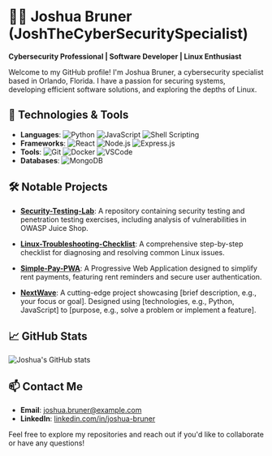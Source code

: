 # 👨‍💻 Joshua Bruner (JoshTheCyberSecuritySpecialist)

**Cybersecurity Professional | Software Developer | Linux Enthusiast**

Welcome to my GitHub profile! I'm Joshua Bruner, a cybersecurity specialist based in Orlando, Florida. I have a passion for securing systems, developing efficient software solutions, and exploring the depths of Linux.

## 🔧 Technologies & Tools

- **Languages**: ![Python](https://img.shields.io/badge/-Python-3776AB?logo=python&logoColor=white) ![JavaScript](https://img.shields.io/badge/-JavaScript-F7DF1E?logo=javascript&logoColor=black) ![Shell Scripting](https://img.shields.io/badge/-Shell_Scripting-4EAA25?logo=gnu-bash&logoColor=white)
- **Frameworks**: ![React](https://img.shields.io/badge/-React-61DAFB?logo=react&logoColor=black) ![Node.js](https://img.shields.io/badge/-Node.js-339933?logo=node.js&logoColor=white) ![Express.js](https://img.shields.io/badge/-Express.js-000000?logo=express&logoColor=white)
- **Tools**: ![Git](https://img.shields.io/badge/-Git-F05032?logo=git&logoColor=white) ![Docker](https://img.shields.io/badge/-Docker-2496ED?logo=docker&logoColor=white) ![VSCode](https://img.shields.io/badge/-VSCode-007ACC?logo=visual-studio-code&logoColor=white)
- **Databases**: ![MongoDB](https://img.shields.io/badge/-MongoDB-47A248?logo=mongodb&logoColor=white)

## 🛠️ Notable Projects

- **[Security-Testing-Lab](https://github.com/JoshTheCyberSecuritySpecialist/Security-Testing-Lab)**: A repository containing security testing and penetration testing exercises, including analysis of vulnerabilities in OWASP Juice Shop.

- **[Linux-Troubleshooting-Checklist](https://github.com/JoshTheCyberSecuritySpecialist/Linux-Troubleshooting-Checklist)**: A comprehensive step-by-step checklist for diagnosing and resolving common Linux issues.

- **[Simple-Pay-PWA](https://github.com/JoshTheCyberSecuritySpecialist/simple-pay-pwa)**: A Progressive Web Application designed to simplify rent payments, featuring rent reminders and secure user authentication.

- **[NextWave](https://github.com/JoshTheCyberSecuritySpecialist/NextWave)**: A cutting-edge project showcasing [brief description, e.g., your focus or goal]. Designed using [technologies, e.g., Python, JavaScript] to [purpose, e.g., solve a problem or implement a feature].


## 📈 GitHub Stats

![Joshua's GitHub stats](https://github-readme-stats.vercel.app/api?username=JoshTheCyberSecuritySpecialist&show_icons=true&theme=radical)

## 📫 Contact Me

- **Email**: [joshua.bruner@example.com](mailto:joshua.bruner@example.com)
- **LinkedIn**: [linkedin.com/in/joshua-bruner](https://www.linkedin.com/in/joshua-bruner)

Feel free to explore my repositories and reach out if you'd like to collaborate or have any questions!
